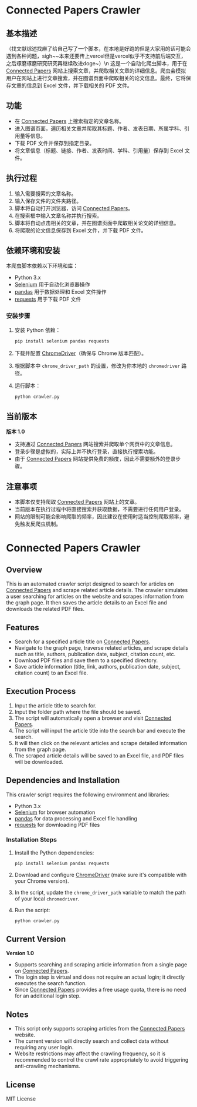 # Connected Papers Crawler

## 基本描述
（找文献综述找麻了给自己写了一个脚本，在本地是好跑的但是大家用的话可能会遇到各种问题，sigh~~本来还要传上vercel但是vercel似乎不支持前后端交互，之后琢磨琢磨研究研究再继续改进doge~）\n
这是一个自动化爬虫脚本，用于在 [Connected Papers](https://www.connectedpapers.com/) 网站上搜索文章，并爬取相关文章的详细信息。爬虫会模拟用户在网站上进行文章搜索，并在图谱页面中爬取相关的论文信息。最终，它将保存文章的信息到 Excel 文件，并下载相关的 PDF 文件。

## 功能

- 在 [Connected Papers](https://www.connectedpapers.com/) 上搜索指定的文章名称。
- 进入图谱页面，遍历相关文章并爬取其标题、作者、发表日期、所属学科、引用量等信息。
- 下载 PDF 文件并保存到指定目录。
- 将文章信息（标题、链接、作者、发表时间、学科、引用量）保存到 Excel 文件。

## 执行过程

1. 输入需要搜索的文章名称。
2. 输入保存文件的文件夹路径。
3. 脚本将自动打开浏览器，访问 [Connected Papers](https://www.connectedpapers.com/)。
4. 在搜索框中输入文章名称并执行搜索。
5. 脚本将自动点击相关的文章，并在图谱页面中爬取相关论文的详细信息。
6. 将爬取的论文信息保存到 Excel 文件，并下载 PDF 文件。

## 依赖环境和安装

本爬虫脚本依赖以下环境和库：

- Python 3.x
- [Selenium](https://pypi.org/project/selenium/) 用于自动化浏览器操作
- [pandas](https://pypi.org/project/pandas/) 用于数据处理和 Excel 文件操作
- [requests](https://pypi.org/project/requests/) 用于下载 PDF 文件

### 安装步骤

1. 安装 Python 依赖：

    ```bash
    pip install selenium pandas requests
    ```

2. 下载并配置 [ChromeDriver](https://sites.google.com/chromium.org/driver/)（确保与 Chrome 版本匹配）。

3. 根据脚本中 `chrome_driver_path` 的设置，修改为你本地的 `chromedriver` 路径。

4. 运行脚本：

    ```bash
    python crawler.py
    ```

## 当前版本

**版本 1.0**

- 支持通过 [Connected Papers](https://www.connectedpapers.com/) 网站搜索并爬取单个网页中的文章信息。
- 登录步骤是虚拟的，实际上并不执行登录，直接执行搜索功能。
- 由于 [Connected Papers](https://www.connectedpapers.com/) 网站提供免费的额度，因此不需要额外的登录步骤。

## 注意事项

- 本脚本仅支持爬取 [Connected Papers](https://www.connectedpapers.com/) 网站上的文章。
- 当前版本在执行过程中将直接搜索并获取数据，不需要进行任何用户登录。
- 网站的限制可能会影响爬取的频率，因此建议在使用时适当控制爬取频率，避免触发反爬虫机制。

# Connected Papers Crawler

## Overview

This is an automated crawler script designed to search for articles on [Connected Papers](https://www.connectedpapers.com/) and scrape related article details. The crawler simulates a user searching for articles on the website and scrapes information from the graph page. It then saves the article details to an Excel file and downloads the related PDF files.

## Features

- Search for a specified article title on [Connected Papers](https://www.connectedpapers.com/).
- Navigate to the graph page, traverse related articles, and scrape details such as title, authors, publication date, subject, citation count, etc.
- Download PDF files and save them to a specified directory.
- Save article information (title, link, authors, publication date, subject, citation count) to an Excel file.

## Execution Process

1. Input the article title to search for.
2. Input the folder path where the file should be saved.
3. The script will automatically open a browser and visit [Connected Papers](https://www.connectedpapers.com/).
4. The script will input the article title into the search bar and execute the search.
5. It will then click on the relevant articles and scrape detailed information from the graph page.
6. The scraped article details will be saved to an Excel file, and PDF files will be downloaded.

## Dependencies and Installation

This crawler script requires the following environment and libraries:

- Python 3.x
- [Selenium](https://pypi.org/project/selenium/) for browser automation
- [pandas](https://pypi.org/project/pandas/) for data processing and Excel file handling
- [requests](https://pypi.org/project/requests/) for downloading PDF files

### Installation Steps

1. Install the Python dependencies:

    ```bash
    pip install selenium pandas requests
    ```

2. Download and configure [ChromeDriver](https://sites.google.com/chromium.org/driver/) (make sure it's compatible with your Chrome version).

3. In the script, update the `chrome_driver_path` variable to match the path of your local `chromedriver`.

4. Run the script:

    ```bash
    python crawler.py
    ```

## Current Version

**Version 1.0**

- Supports searching and scraping article information from a single page on [Connected Papers](https://www.connectedpapers.com/).
- The login step is virtual and does not require an actual login; it directly executes the search function.
- Since [Connected Papers](https://www.connectedpapers.com/) provides a free usage quota, there is no need for an additional login step.

## Notes

- This script only supports scraping articles from the [Connected Papers](https://www.connectedpapers.com/) website.
- The current version will directly search and collect data without requiring any user login.
- Website restrictions may affect the crawling frequency, so it is recommended to control the crawl rate appropriately to avoid triggering anti-crawling mechanisms.


## License

MIT License
